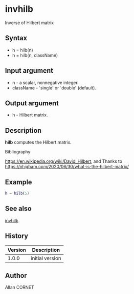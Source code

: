 

# invhilb

Inverse of Hilbert matrix

## Syntax

- h = hilb(n)
- h = hilb(n, className)

## Input argument

 - n - a scalar, nonnegative integer.
 - className - 'single' or 'double' (default).

## Output argument

 - h - Hilbert matrix.

## Description


  <p><b>hilb</b> computes the Hilbert matrix.</p>


Bibliography

https://en.wikipedia.org/wiki/David_Hilbert, and Thanks to https://nhigham.com/2020/06/30/what-is-the-hilbert-matrix/

## Example

```matlab
h = hilb(5)
```

## See also

[invhilb](invhilb.md).
## History

|Version|Description|
|------|------|
|1.0.0|initial version|


## Author

Allan CORNET



